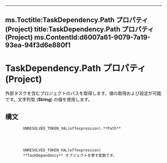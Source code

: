 

---
ms.Toctitle:TaskDependency.Path プロパティ (Project)
title:TaskDependency.Path プロパティ (Project)
ms.ContentId:d6007a61-9079-7a19-93ea-94f3d6e880f1
---
# TaskDependency.Path プロパティ (Project)




外部タスクを含むプロジェクトのパスを取得します。値の取得および設定が可能です。文字列型 (**String**) の値を使用します。

## 構文

            UNRESOLVED_TOKEN_VAL(offexpression).**Path**




            UNRESOLVED_TOKEN_VAL(offexpression)
            **TaskDependency** オブジェクトを表す変数です。




